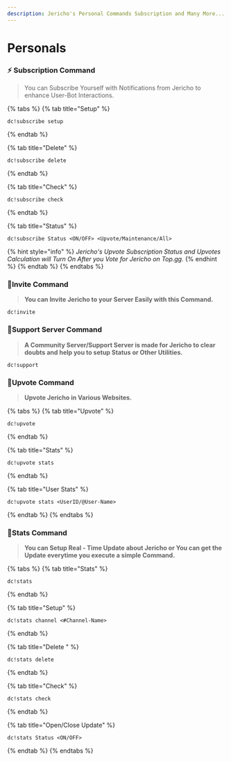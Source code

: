 ```yaml
---
description: Jericho's Personal Commands Subscription and Many More...
---
```


# Personals

### ⚡ Subscription Command

> You can Subscribe Yourself with Notifications from Jericho to enhance User-Bot Interactions.

{% tabs %}
{% tab title="Setup" %}
```text
dc!subscribe setup
```
{% endtab %}

{% tab title="Delete" %}
```text
dc!subscribe delete
```
{% endtab %}

{% tab title="Check" %}
```text
dc!subscribe check
```
{% endtab %}

{% tab title="Status" %}
```text
dc!subscribe Status <ON/OFF> <Upvote/Maintenance/All>
```

{% hint style="info" %}
 _Jericho's Upvote Subscription Status and Upvotes Calculation will Turn On After you Vote for Jericho on Top.gg._
{% endhint %}
{% endtab %}
{% endtabs %}

### 💫Invite Command

> **You can Invite Jericho to your Server Easily with this Command.**

```text
dc!invite 
```

### 💨Support Server Command

> **A Community Server/Support Server is made for Jericho to clear doubts and help you to setup Status or Other Utilities.**

```text
dc!support
```

### 💖Upvote Command

> **Upvote Jericho in Various Websites.**

{% tabs %}
{% tab title="Upvote" %}
```text
dc!upvote
```
{% endtab %}

{% tab title="Stats" %}
```text
dc!upvote stats
```
{% endtab %}

{% tab title="User Stats" %}
```text
dc!upvote stats <UserID/@User-Name>
```
{% endtab %}
{% endtabs %}

### 💢Stats Command

> **You can Setup Real - Time Update about Jericho or You can get the Update everytime you execute a simple Command.**

{% tabs %}
{% tab title="Stats" %}
```text
dc!stats
```
{% endtab %}

{% tab title="Setup" %}
```text
dc!stats channel <#Channel-Name>
```
{% endtab %}

{% tab title="Delete " %}
```text
dc!stats delete
```
{% endtab %}

{% tab title="Check" %}
```text
dc!stats check
```
{% endtab %}

{% tab title="Open/Close Update" %}
```text
dc!stats Status <ON/OFF>
```
{% endtab %}
{% endtabs %}

